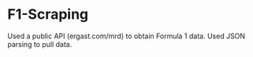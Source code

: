 # F1-Scraping
Used a public API (ergast.com/mrd) to obtain Formula 1 data. Used JSON parsing to pull data. 
